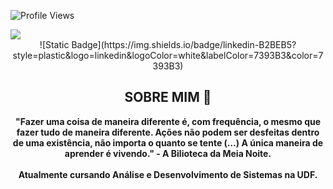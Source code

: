 
![Profile Views](https://gpvc.arturio.dev/andreinaoliveira)

<a href="https://github.com/andreinaoliveira">
    <img src="https://i.pinimg.com/originals/0d/10/d2/0d10d2fe48a7956a4fdc9f7251132236.gif">
</a>

<div align="center">
<a>![Static Badge](https://img.shields.io/badge/linkedin-B2BEB5?style=plastic&logo=linkedin&logoColor=white&labelColor=7393B3&color=7393B3)</a>

## SOBRE MIM 📜

<div align='center'>
    <b>"Fazer uma coisa de maneira diferente é, com frequência, o mesmo que fazer tudo de maneira diferente. Ações não podem ser desfeitas dentro de uma existência, não importa o quanto se tente (…) A única maneira de aprender é vivendo." - A Bilioteca da Meia Noite.<b>
</div><br>
    Atualmente cursando <b>Análise e Desenvolvimento de Sistemas</b> na UDF.<br><br>
